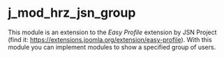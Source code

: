 # j_mod_hrz_jsn_group

This module is an extension to the *Easy Profile* extension by JSN Project (find it: https://extensions.joomla.org/extension/easy-profile). With this module you can implement modules to show a specified group of users.
